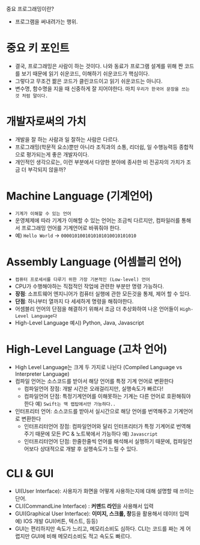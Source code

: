 중요 프로그래밍이란?

- 프로그램을 써내려가는 행위.

# 중요 키 포인트

- 결국, 프로그래밍은 사람이 하는 것이다. 나와 동료가 프로그램 설계를 위해 짠 코드를 보기 때문에 읽기 쉬운코드, 이해하기 쉬운코드가 핵심이다.
- 그렇다고 무조건 짦은 코드가 클린코드이고 읽기 쉬운코드는 아니다.
- 변수명, 함수명을 지을 때 신중하게 잘 지어야한다. 마치 `우리가 한국어 문장을 쓰는 것 처럼 말이다.`

# 개발자로써의 가치

- 개발을 잘 하는 사람과 일 잘하는 사람은 다르다.
- 프로그래밍(학문적 요소)뿐만 아니라 조직과의 소통, 리더쉽, 일 수행능력등 종합적으로 평가되는게 좋은 개발자이다.
- 개인적인 생각으로는, 이런 부분에서 다양한 분야에 종사한 비 전공자의 가치가 조금 더 부각되지 않을까?

# Machine Language (기계언어)

- `기계가 이해할 수 있는 언어`
- 운영체제에 따라 기계가 이해할 수 있는 언어는 조금씩 다르지만, 컴파일러를 통해서 프로그래밍 언어를 기계언어로 바꿔줘야 한다.
- 예) `Hello World` -> `0000101001010101010010101010`

# Assembly Language (어셈블리 언어)

- `컴퓨터 프로세서를 다루기 위한 가장 기본적인 (Low-level) 언어`
- CPU가 수행해야하는 직접적인 작업에 관련한 부분만 명령 가능하다.
- **장점**: 소프트웨어 엔지니어가 컴퓨터 실행에 관한 모든것을 통제, 제어 할 수 있다.
- **단점**: 하나부터 열까지 다 세세하게 명령을 해줘야한다.
- 어셈블리 언어의 단점을 해결하기 위해서 조금 더 추상화하여 나온 언어들이 `High-Level Language다`
- High-Level Language 예시) Python, Java, Javascript

# High-Level Language (고차 언어)

- High Level Language는 크게 두 가지로 나뉜다 (Compiled Language vs Interpreter Language)
- 컴파일 언어는 소스코드를 받아서 해당 언어를 특정 기계 언어로 변환한다
  - 컴파일언어 장점: 개발 시간은 오래걸리지만, 실행속도가 빠르다!
  - 컴파일언어 단점: 특정기계언어를 이해못하는 기계는 다른 언어로 호환해줘야한다 예) `Swift는 맥 랩탑에서만 가능하다..`
- 인터프리터 언어: 소스코드를 받아서 실시간으로 해당 언어를 번역해주고 기계언어로 변환한다
  - 인터프리터언어 장점: 컴파일언어와 달리 인터프리터가 특정 기계어로 번역해주기 때문에 모든 PC & 노트북에서 가능하다 예) `Javascript`
  - 인터프리터언어 단점: 한줄한줄씩 언어를 해석해서 실행하기 때문에, 컴파일언어보다 상대적으로 개발 후 실행속도가 느릴 수 있다.

# CLI & GUI

- UI(User Interface): 사용자가 화면을 어떻게 사용하는지에 대해 설명할 때 쓰이는 단어.
- CLI(CommandLine Interface) : **커맨드 라인**을 사용해서 입력
- GUI(Graphical User Interface): **이미지, 스크롤, 창**등을 활용해서 데이터 입력 예) IOS 개발 GUI(버튼, 텍스트, 등등)
- GUI는 편리하지만 속도가 느리고, 메모리소비도 심하다. CLI는 코드를 짜는 게 어렵지만 GUI에 비해 메모리소비도 적고 속도도 빠르다.
